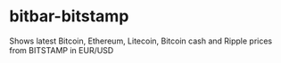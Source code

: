 # bitbar-bitstamp
Shows latest Bitcoin, Ethereum, Litecoin, Bitcoin cash and Ripple prices from BITSTAMP in EUR/USD
